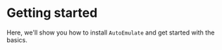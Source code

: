 # Getting started

Here, we'll show you how to install `AutoEmulate` and get started with the basics.
